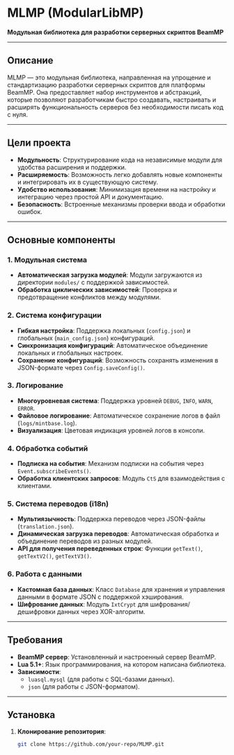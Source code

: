 # MLMP (ModularLibMP)  
**Модульная библиотека для разработки серверных скриптов BeamMP**

---

## Описание  
MLMP — это модульная библиотека, направленная на упрощение и стандартизацию разработки серверных скриптов для платформы BeamMP. Она предоставляет набор инструментов и абстракций, которые позволяют разработчикам быстро создавать, настраивать и расширять функциональность серверов без необходимости писать код с нуля.

---

## Цели проекта  
- **Модульность**: Структурирование кода на независимые модули для удобства расширения и поддержки.  
- **Расширяемость**: Возможность легко добавлять новые компоненты и интегрировать их в существующую систему.  
- **Удобство использования**: Минимизация времени на настройку и интеграцию через простой API и документацию.  
- **Безопасность**: Встроенные механизмы проверки ввода и обработки ошибок.  

---

## Основные компоненты  

### 1. **Модульная система**  
- **Автоматическая загрузка модулей**: Модули загружаются из директории `modules/` с поддержкой зависимостей.  
- **Обработка циклических зависимостей**: Проверка и предотвращение конфликтов между модулями.  

### 2. **Система конфигурации**  
- **Гибкая настройка**: Поддержка локальных (`config.json`) и глобальных (`main_config.json`) конфигураций.  
- **Синхронизация конфигураций**: Автоматическое объединение локальных и глобальных настроек.  
- **Сохранение конфигураций**: Возможность сохранять изменения в JSON-формате через `Config.saveConfig()`.  

### 3. **Логирование**  
- **Многоуровневая система**: Поддержка уровней `DEBUG`, `INFO`, `WARN`, `ERROR`.  
- **Файловое логирование**: Автоматическое сохранение логов в файл (`logs/mintbase.log`).  
- **Визуализация**: Цветовая индикация уровней логов в консоли.  

### 4. **Обработка событий**  
- **Подписка на события**: Механизм подписки на события через `Event.subscribeEvents()`.  
- **Обработка клиентских запросов**: Модуль `CtS` для взаимодействия с клиентами.  

### 5. **Система переводов (i18n)**  
- **Мультиязычность**: Поддержка переводов через JSON-файлы (`translation.json`).  
- **Динамическая загрузка переводов**: Автоматическая обработка и объединение переводов из разных модулей.  
- **API для получения переведенных строк**: Функции `getText()`, `getTextV2()`, `getTextV3()`.  

### 6. **Работа с данными**  
- **Кастомная база данных**: Класс `Database` для хранения и управления данными в формате JSON с поддержкой хэширования.  
- **Шифрование данных**: Модуль `IxtCrypt` для шифрования/дешифровки данных через XOR-алгоритм.  

---

## Требования  
- **BeamMP сервер**: Установленный и настроенный сервер BeamMP.  
- **Lua 5.1+**: Язык программирования, на котором написана библиотека.  
- **Зависимости**:  
  - `luasql.mysql` (для работы с SQL-базами данных).  
  - `json` (для работы с JSON-форматом).  

---

## Установка  

1. **Клонирование репозитория**:  
   ```bash
   git clone https://github.com/your-repo/MLMP.git
